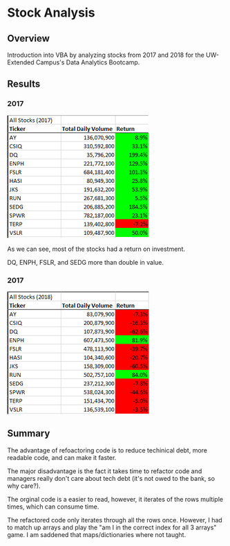 # Stock Analysis

## Overview
Introduction into VBA by analyzing stocks from 2017 and 2018 for the UW-Extended Campus's Data Analytics Bootcamp.

## Results
### 2017
![](resources/VBA_Challenge_2017.png)

As we can see, most of the stocks had a return on investment. 

DQ, ENPH, FSLR, and SEDG more than double in value.

### 2017
![](resources/VBA_Challenge_2018.png)

## Summary
The advantage of refoactoring code is to reduce techinical debt, more readable code, and can make it faster.

The major disadvantage is the fact it takes time to refactor code and managers really don't care about tech debt (it's not owed to the bank, so why care?).

The orginal code is a easier to read, however, it iterates of the rows multiple times, which can consume time.

The refactored code only iterates through all the rows once. However, I had to match up arrays and play the "am I in the correct index for all 3 arrays" game. I am saddened that maps/dictionaries where not taught.